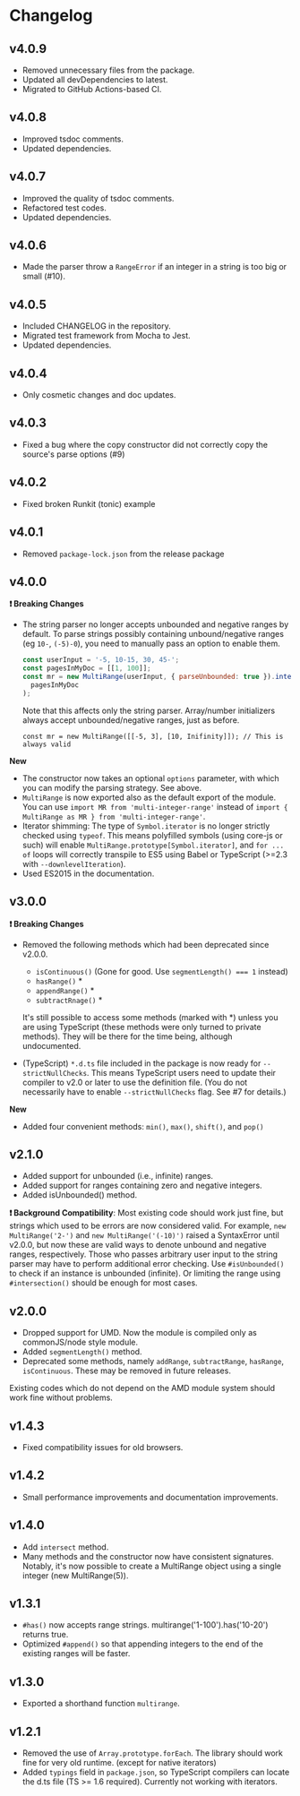 # Changelog

## v4.0.9

- Removed unnecessary files from the package.
- Updated all devDependencies to latest.
- Migrated to GitHub Actions-based CI.

## v4.0.8

- Improved tsdoc comments.
- Updated dependencies.

## v4.0.7

- Improved the quality of tsdoc comments.
- Refactored test codes.
- Updated dependencies.

## v4.0.6

- Made the parser throw a `RangeError` if an integer in a string is too big or small (#10).

## v4.0.5

- Included CHANGELOG in the repository.
- Migrated test framework from Mocha to Jest.
- Updated dependencies.

## v4.0.4

- Only cosmetic changes and doc updates.

## v4.0.3

- Fixed a bug where the copy constructor did not correctly copy the source's parse options (#9)

## v4.0.2

- Fixed broken Runkit (tonic) example

## v4.0.1

- Removed `package-lock.json` from the release package

## v4.0.0

**❗️ Breaking Changes**

- The string parser no longer accepts unbounded and negative ranges by default. To parse strings possibly containing unbound/negative ranges (eg `10-`, `(-5)-0`), you need to manually pass an option to enable them.

  ```js
  const userInput = '-5, 10-15, 30, 45-';
  const pagesInMyDoc = [[1, 100]];
  const mr = new MultiRange(userInput, { parseUnbounded: true }).intersect(
    pagesInMyDoc
  );
  ```

  Note that this affects only the string parser. Array/number initializers always accept unbounded/negative ranges, just as before.

  ```
  const mr = new MultiRange([[-5, 3], [10, Inifinity]]); // This is always valid
  ```

**New**

- The constructor now takes an optional `options` parameter, with which you can modify the parsing strategy. See above.
- `MultiRange` is now exported also as the default export of the module. You can use `import MR from 'multi-integer-range'` instead of `import { MultiRange as MR } from 'multi-integer-range'`.
- Iterator shimming: The type of `Symbol.iterator` is no longer strictly checked using `typeof`. This means polyfilled symbols (using core-js or such) will enable `MultiRange.prototype[Symbol.iterator]`, and `for ... of` loops will correctly transpile to ES5 using Babel or TypeScript (>=2.3 with `--downlevelIteration`).
- Used ES2015 in the documentation.

## v3.0.0

**❗️ Breaking Changes**

- Removed the following methods which had been deprecated since v2.0.0.

  - `isContinuous()` (Gone for good. Use `segmentLength() === 1` instead)
  - `hasRange()` \*
  - `appendRange()` \*
  - `subtractRnage()` \*

  It's still possible to access some methods (marked with \*) unless you are using TypeScript (these methods were only turned to private methods). They will be there for the time being, although undocumented.

- (TypeScript) `*.d.ts` file included in the package is now ready for `--strictNullChecks`. This means TypeScript users need to update their compiler to v2.0 or later to use the definition file. (You do not necessarily have to enable `--strictNullChecks` flag. See #7 for details.)

**New**

- Added four convenient methods: `min()`, `max()`, `shift()`, and `pop()`

## v2.1.0

- Added support for unbounded (i.e., infinite) ranges.
- Added support for ranges containing zero and negative integers.
- Added isUnbounded() method.

**❗️ Background Compatibility**: Most existing code should work just fine, but strings which used to be errors are now considered valid. For example, `new MultiRange('2-')` and `new MultiRange('(-10)')` raised a SyntaxError until v2.0.0, but now these are valid ways to denote unbound and negative ranges, respectively. Those who passes arbitrary user input to the string parser may have to perform additional error checking. Use `#isUnbounded()` to check if an instance is unbounded (infinite). Or limiting the range using `#intersection()` should be enough for most cases.

## v2.0.0

- Dropped support for UMD. Now the module is compiled only as commonJS/node style module.
- Added `segmentLength()` method.
- Deprecated some methods, namely `addRange`, `subtractRange`, `hasRange`, `isContinuous`. These may be removed in future releases.

Existing codes which do not depend on the AMD module system should work fine without problems.

## v1.4.3

- Fixed compatibility issues for old browsers.

## v1.4.2

- Small performance improvements and documentation improvements.

## v1.4.0

- Add `intersect` method.
- Many methods and the constructor now have consistent signatures. Notably, it's now possible to create a MultiRange object using a single integer (new MultiRange(5)).

## v1.3.1

- `#has()` now accepts range strings. multirange('1-100').has('10-20') returns true.
- Optimized `#append()` so that appending integers to the end of the existing ranges will be faster.

## v1.3.0

- Exported a shorthand function `multirange`.

## v1.2.1

- Removed the use of `Array.prototype.forEach`. The library should work fine for very old runtime. (except for native iterators)
- Added `typings` field in `package.json`, so TypeScript compilers can locate the d.ts file (TS >= 1.6 required). Currently not working with iterators.

